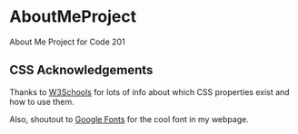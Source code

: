 # AboutMeProject
About Me Project for Code 201

## CSS Acknowledgements
Thanks to [W3Schools](https://www.w3schools.com/css/default.asp) for lots of info about which CSS properties exist and how to use them.

Also, shoutout to [Google Fonts](https://fonts.google.com/) for the cool font in my webpage.